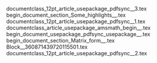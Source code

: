 documentclass_12pt_article_usepackage_pdfsync__3.tex
begin_document_section_Some_highlights__.tex
documentclass_12pt_article_usepackage_pdfsync__1.tex
documentclass_article_usepackage_amsmath_begin__.tex
begin_document_usepackage_pdfsync_usepackage__.tex
begin_document_section_Matrix_form__.tex
Block__360871439720115501.tex
documentclass_12pt_article_usepackage_pdfsync__2.tex
